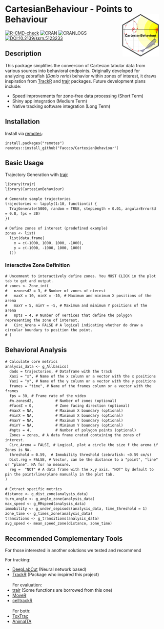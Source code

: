 # CartesianBehaviour - Points to Behaviour <img src="man/figures/logo.png" align="right" width="120"/>

[![R-CMD-check](https://github.com/Faccco/CartesianBehaviour/actions/workflows/R-CMD-check.yaml/badge.svg)](https://github.com/Faccco/CartesianBehaviour/actions/workflows/R-CMD-check.yaml) ![CRAN](https://www.r-pkg.org/badges/version/CartesianBehaviour) ![CRANLOGS](https://cranlogs.r-pkg.org/badges/CartesianBehaviour) [![DOI:10.2139/ssrn.5123233](https://img.shields.io/badge/DOI-10.2139/ssrn.5123233-blue)](https://doi.org/10.2139/ssrn.5123233)

## Description

This package simplifies the conversion of Cartesian tabular data from various sources into behavioral endpoints. Originally developed for analyzing zebrafish (*Danio rerio*) behavior within zones of interest, it draws inspiration from [TrackR](https://swarm-lab.github.io/trackR/) and [trajr](https://github.com/JimMcL/trajr) packages. Future development plans include:
  
  - Speed improvements for zone-free data processing (Short Term)
  - Shiny app integration (Medium Term)
  - Native tracking software integration (Long Term)

## Installation

Install via [remotes](https://cran.r-project.org/package=remotes):
  
```
install.packages("remotes")
remotes::install_github("Faccco/CartesianBehaviour")
```

## Basic Usage
Trajectory Generation with [trajr](https://github.com/JimMcL/trajr)

```
library(trajr)
library(CartesianBehaviour)

# Generate sample trajectories
trajectories <- lapply(1:10, function(i) {
  TrajGenerate(5000, random = TRUE, stepLength = 0.01, angularErrorSd = 0.8, fps = 30)
})

# Define zones of interest (predefined example)
zones <- list(
  list(data.frame(
    x = c(-1000, 1000, 1000, -1000),
    y = c(-1000, -1000, 1000, 1000)
  )))
```

### Interactive Zone Definition

```
# Uncomment to interactively define zones. You MUST CLICK in the plot tab to get and output.
# zones <- Zone_int(
#   nzonesd2 = 3, # Number of zones of nterest
#   maxX = 10, minX = -10, # Maximum and minimum X positions of the arena
#   maxY = 5, minY = -5, # Maximum and minimum Y positions of the arena
#   npts = 4, # Number of vertices that define the polygon representing the zone of interest.
#   Circ_Arena = FALSE # A logical indicating whether do draw a circular boundary to position the point.
# )
```

## Behavioral Analysis

```
# Calculate core metrics
analysis_data <- g_Allbasics(
  dado = trajectories, # Dataframe with the track
  Xaxi = "x", # Name of the x column or a vector with the x positions
  Yaxi = "y", # Name of the y column or a vector with the y positions
  frames = "time", # Name of the frames column or a vector with the frames
  fps = 30, # Frame rate of the video
  #n.zonesd2,          # Number of zones (optional)
  #faceZ = 0,          # Zone facing direction (optional)
  #maxX = NA,          # Maximum X boundary (optional)
  #minX = NA,          # Minimum X boundary (optional)
  #maxY = NA,          # Maximum Y boundary (optional)
  #minY = NA,          # Minimum Y boundary (optional)
  #npts = 4,           # Number of polygon points (optional)
  Zones = zones, # A data frame crated containing the zones of interest.
  Circ_Arena = FALSE, # Logical, plot a circle the size f the arena if Zones is NA.
  threshold = 0.59,  # Immobility threshold (zebrafish: <0.59 cm/s)
  Dist.reg = FALSE, # Vector, can be the distance to a "point", "line" or "plane". NA for no measure.
  reg =  "NOT" # A data frame with the x,y axis. "NOT" by default to pin the point/line/plane manually in the plot tab.
)

# Extract specific metrics
distance <- g_dist_zone(analysis_data)
turn_angle <- g_angle_zone(analysis_data)
max_speed <- g_MMspeed(analysis_data)
immobility <- g_under_sepisods(analysis_data, time_threshold = 1)
zone_time <- g_times_zone(analysis_data)
transitions <- g_transitions(analysis_data)
avg_speed <- mean_speed_zone(distance, zone_time)
```

## Recommended Complementary Tools

For those interested in another solutions we tested and recommend

For tracking:<br>
  - [DeepLabCut](https://github.com/DeepLabCut/DeepLabCut) (Neural network based)<br>
  - [TrackR](https://swarm-lab.github.io/trackR/) (Package who inspired this project)<br><br> 
  For evaluation:<br>
  - [trajr](https://github.com/JimMcL/trajr) (Some functions are borrowed from this one)<br>
  - [MoveR](https://github.com/qpetitjean/MoveR)<br>
  - [celltrackR](https://github.com/ingewortel/celltrackR)<br><br>
  For both:<br>
  - [ToxTrac](https://sourceforge.net/projects/toxtrac/)<br>
  - [AnimalTA](http://vchiara.eu/index.php/animalta)<br>
